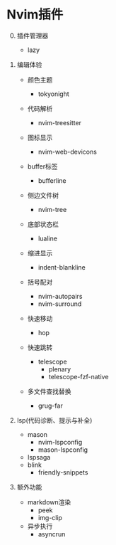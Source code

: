 # Nvim插件
0. 插件管理器
    - lazy

1. 编辑体验
    - 颜色主题
        - tokyonight
        
    - 代码解析
        - nvim-treesitter
    - 图标显示
        - nvim-web-devicons
    - buffer标签
        - bufferline
    - 侧边文件树
        - nvim-tree
    - 底部状态栏
        - lualine
    - 缩进显示
        - indent-blankline
    - 括号配对
        - nvim-autopairs
        - nvim-surround
    - 快速移动
        - hop 
    - 快速跳转
        - telescope
            - plenary
            - telescope-fzf-native
    - 多文件查找替换
        - grug-far 

2. lsp(代码诊断、提示与补全)
    - mason
        - nvim-lspconfig
        - mason-lspconfig
    - lspsaga
    - blink
        - friendly-snippets

3. 额外功能
    - markdown渲染
        - peek
        - img-clip
    - 异步执行
        - asyncrun
